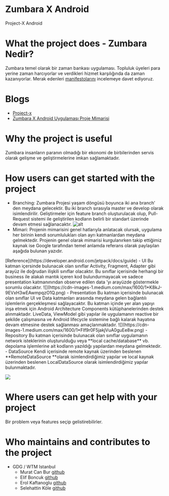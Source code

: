 # Zumbara X Android
Project-X Android

# What the project does - Zumbara Nedir?
Zumbara temel olarak bir zaman bankası uygulaması. Topluluk üyeleri para yerine zaman harcıyorlar ve verdikleri hizmet karşılığında da zaman kazanıyorlar. Merak edenleri [manifestolarını](http://www.zumbara.com/manifesto) incelemeye davet ediyoruz.

# Blogs
- [Project-x](https://medium.com/gdg-istanbul/project-x-59fa6a472119)
- [Zumbara X Android Uygulaması Proje Mimarisi](https://medium.com/gdg-istanbul/zumbara-x-android-uygulamas%C4%B1-proje-mimarisi-ee54cfaf434e)

# Why the project is useful
Zumbara insanların paranın olmadığı bir ekonomi de birbilerinden servis olarak gelişme ve geliştirmelerine imkan sağlamaktadır.

# How users can get started with the project
- Branching:
Zumbara Projesi yaşam döngüsü boyunca iki ana branch’ den meydana gelecektir. Bu iki branch sırasıyla master ve develop olarak isimlendirilir.
Geliştirmeler için feature branch oluşturulacak olup, Pull-Request sistemi ile geliştirilen kodların belirli bir standart üzerinde devam etmesi sağlanacaktır.
![alt](https://cdn-images-1.medium.com/max/2000/1*0R47tINjG8cJ68LNCkj4MA.jpeg)
- Mimari:
Projenin mimarisini genel hatlarıyla anlatacak olursak, uygulama her birinin kendi sorumlulukları olan ayrı katmanlardan meydana gelmektedir. Projenin genel olarak mimarisi kurgulanırken takip ettiğimiz kaynak ise Google tarafından temel anlamda referans olarak paylaşılan aşağıda bulunan yazıdır.
<Enter>
[Reference](https://developer.android.com/jetpack/docs/guide)
    - UI
    Bu katman içersinde bulunacak olan sınıflar Activity, Fragment, Adapter gibi arayüz ile doğrudan ilişkili sınıflar olacaktır. Bu sınıflar içerisinde herhangi bir business ile alakalı mantık içeren kod bulundurmayacak ve sadece presentation katmanınından observe edilen data ’yı arayüzde göstermekle sorumlu olacaktır. ![](https://cdn-images-1.medium.com/max/1600/1*K8kJ-9EVxH3wEAwmpqzO1Q.png)
    - Presentation
    Bu katman içerisinde bulunacak olan sınıflar UI ve Data katmanları arasında meydana gelen bağlantılı işlemlerin gerçekleşmesi sağlayacaktır. Bu katman içinde yer alan yapıyı inşa etmek için Android Architecture Components kütüphanelerinden destek alınmaktadır. LiveData, ViewModel gibi yapılar ile uygulamanın reactive bir şekilde çalışmasına ve Android lifecycle sistemine bağlı kalarak hayatına devam etmesine destek sağlanması amaçlanmaktadır.
    ![](https://cdn-images-1.medium.com/max/1600/1*FIf9r0F5jakjVuA0guEe8w.png)
    - Repository
    Bu katman içerisinde bulunacak olan sınıflar uygulamanın network isteklerinin oluşturulduğu veya **local cache/database** vb. depolama işlemlerine ait kodların yazıldığı yapılardan meydana gelmektedir.
    - DataSource
    Kendi içerisinde remote kaynak üzerinden beslenen **RemoteDataSource **olarak isimlendirdiğimiz yapılar ve local kaynak üzerinden beslenen LocalDataSource olarak isimlendirdiğimiz yapılar bulunmaktadır.


![](https://cdn-images-1.medium.com/max/1600/1*SK6HDunzerbX9Jfa3mvOZQ.jpeg)

# Where users can get help with your project
Bir problem veya features seçip gelistirebilirler.

# Who maintains and contributes to the project
- GDG / WTM Istanbul
    - Murat Can Bur [github](https://github.com/muratcanbur)
    - Elif Boncuk [github](https://github.com/elifbon)
    - Erol Kaftanoglu [github](https://github.com/erolkaftanoglu)
    - Selehattin Köle [github](https://github.com/selahattinkole)
